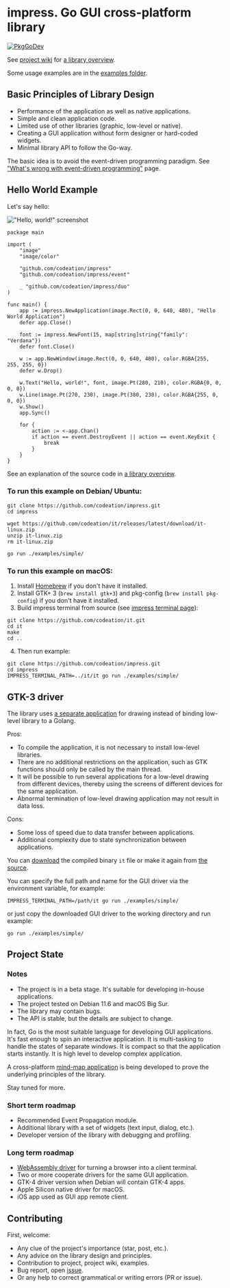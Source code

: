 # impress. Go GUI cross-platform library

[![PkgGoDev](https://pkg.go.dev/badge/github.com/codeation/impress)](https://pkg.go.dev/github.com/codeation/impress)

See [project wiki](https://github.com/codeation/impress/wiki) 
for [a library overview](https://github.com/codeation/impress/wiki/Library-overview).

Some usage examples are in the [examples folder](https://github.com/codeation/impress/tree/master/examples).

## Basic Principles of Library Design

- Performance of the application as well as native applications.
- Simple and clean application code.
- Limited use of other libraries (graphic, low-level or native).
- Creating a GUI application without form designer or hard-coded widgets.
- Minimal library API to follow the Go-way.

The basic idea is to avoid the event-driven programming paradigm. See
["What's wrong with event-driven programming"](https://github.com/codeation/impress/wiki/Whats-wrong-with-event-driven-programming)
page.

## Hello World Example

Let's say hello:

!["Hello, world!" screenshot](https://codeation.github.io/images/hello_world.png)

```
package main

import (
	"image"
	"image/color"

	"github.com/codeation/impress"
	"github.com/codeation/impress/event"

	_ "github.com/codeation/impress/duo"
)

func main() {
	app := impress.NewApplication(image.Rect(0, 0, 640, 480), "Hello World Application")
	defer app.Close()

	font := impress.NewFont(15, map[string]string{"family": "Verdana"})
	defer font.Close()

	w := app.NewWindow(image.Rect(0, 0, 640, 480), color.RGBA{255, 255, 255, 0})
	defer w.Drop()

	w.Text("Hello, world!", font, image.Pt(280, 210), color.RGBA{0, 0, 0, 0})
	w.Line(image.Pt(270, 230), image.Pt(380, 230), color.RGBA{255, 0, 0, 0})
	w.Show()
	app.Sync()

	for {
		action := <-app.Chan()
		if action == event.DestroyEvent || action == event.KeyExit {
			break
		}
	}
}

```

See an explanation of the source code in [a library overview](https://github.com/codeation/impress/wiki/Library-overview).

### To run this example on Debian/ Ubuntu:

```
git clone https://github.com/codeation/impress.git
cd impress

wget https://github.com/codeation/it/releases/latest/download/it-linux.zip
unzip it-linux.zip
rm it-linux.zip

go run ./examples/simple/
```

### To run this example on macOS:

1. Install [Homebrew](https://brew.sh/) if you don't have it installed.
2. Install GTK+ 3 (`brew install gtk+3`) and pkg-config (`brew install pkg-config`) if you don't have it installed.
3. Build impress terminal from source (see [impress terminal page](https://github.com/codeation/it)):

```
git clone https://github.com/codeation/it.git
cd it
make
cd ..
```

4. Then run example:

```
git clone https://github.com/codeation/impress.git
cd impress
IMPRESS_TERMINAL_PATH=../it/it go run ./examples/simple/
```

## GTK-3 driver

The library uses [a separate application](https://github.com/codeation/it) for drawing
instead of binding low-level library to a Golang.

Pros:
- To compile the application, it is not necessary to install low-level libraries.
- There are no additional restrictions on the application, such as GTK functions should only be called by the main thread.
- It will be possible to run several applications for a low-level drawing from different devices, thereby using the screens of different devices for the same application.
- Abnormal termination of low-level drawing application may not result in data loss.

Cons:
- Some loss of speed due to data transfer between applications.
- Additional complexity due to state synchronization between applications.

You can [download](https://github.com/codeation/it/releases)
the compiled binary `it` file or make it again from [the source](https://github.com/codeation/it).

You can specify the full path and name for the GUI driver via the environment variable, for example:

```
IMPRESS_TERMINAL_PATH=/path/it go run ./examples/simple/
```

or just copy the downloaded GUI driver to the working directory and run example:

```
go run ./examples/simple/
```

## Project State

### Notes

- The project is in a beta stage. It's suitable for developing in-house applications.
- The project tested on Debian 11.6 and macOS Big Sur.
- The library may contain bugs.
- The API is stable, but the details are subject to change.

In fact, Go is the most suitable language for developing GUI applications. It's fast enough to spin an interactive application. It is multi-tasking to handle the states of separate windows. It is compact so that the application starts instantly. It is high level to develop complex application.

A cross-platform [mind-map application](https://github.com/codeation/lineation/) is being developed to prove the underlying principles of the library.

Stay tuned for more.

### Short term roadmap

- Recommended Event Propagation module.
- Additional library with a set of widgets (text input, dialog, etc.).
- Developer version of the library with debugging and profiling.

### Long term roadmap

- [WebAssembly driver](https://github.com/codeation/canvas) for turning a browser into a client terminal.
- Two or more cooperate drivers for the same GUI application.
- GTK-4 driver version when Debian will contain GTK-4 apps.
- Apple Silicon native driver for macOS.
- iOS app used as GUI app remote client.

## Contributing

First, welcome:

- Any clue of the project's importance (star, post, etc.).
- Any advice on the library design and principles.
- Contribution to project, project wiki, examples.
- Bug report, open [issue](https://github.com/codeation/impress/issues).
- Or any help to correct grammatical or writing errors (PR or issue).
